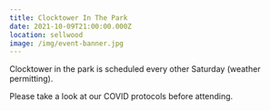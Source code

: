 ```yaml
---
title: Clocktower In The Park
date: 2021-10-09T21:00:00.000Z
location: sellwood
image: /img/event-banner.jpg
---
```

<Event :event="frontmatter">

Clocktower in the park is scheduled every other Saturday (weather permitting).

Please take a look at our COVID protocols before attending.

</Event>